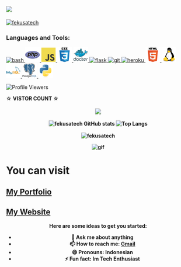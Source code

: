 ### <img src="https://readme-typing-svg.herokuapp.com/?lines=Hey+%F0%9F%91%8B,I%27m+•fekusatech-☆.....;Nice+to+see+you....!&size=25">

<p align="left"> <a href="https://github.com/ryo-ma/github-profile-trophy"><img src="https://github-profile-trophy.vercel.app/?username=fekusatech&theme=dracula&column=2&margin-w=20&margin-h=20" alt="fekusatech" /></a> </p>

<h3 align="left">Languages and Tools:</h3>

<p align="left"> 
<a href="https://www.gnu.org/software/bash/" target="_blank" rel="noreferrer"> <img src="https://www.vectorlogo.zone/logos/gnu_bash/gnu_bash-icon.svg" alt="bash" width="40" height="40"/> </a> 
<a href="https://www.w3schools.com/php/" target="_blank" rel="noreferrer"> <img src="https://raw.githubusercontent.com/devicons/devicon/master/icons/php/php-original.svg" alt="css3" width="40" height="40"/> </a> 
<a href="https://www.w3schools.com/js/" target="_blank" rel="noreferrer"> <img src="https://raw.githubusercontent.com/devicons/devicon/master/icons/javascript/javascript-original.svg" alt="css3" width="40" height="40"/> </a> 
<a href="https://www.w3schools.com/css/" target="_blank" rel="noreferrer"> <img src="https://raw.githubusercontent.com/devicons/devicon/master/icons/css3/css3-original-wordmark.svg" alt="css3" width="40" height="40"/> </a> 
<a href="https://www.docker.com/" target="_blank" rel="noreferrer"> <img src="https://raw.githubusercontent.com/devicons/devicon/master/icons/docker/docker-original-wordmark.svg" alt="docker" width="40" height="40"/> </a> 
<a href="https://flask.palletsprojects.com/" target="_blank" rel="noreferrer"> <img src="https://www.vectorlogo.zone/logos/pocoo_flask/pocoo_flask-icon.svg" alt="flask" width="40" height="40"/> </a> 
<a href="https://git-scm.com/" target="_blank" rel="noreferrer"> <img src="https://www.vectorlogo.zone/logos/git-scm/git-scm-icon.svg" alt="git" width="40" height="40"/> </a> 
<a href="https://heroku.com" target="_blank" rel="noreferrer"> <img src="https://www.vectorlogo.zone/logos/heroku/heroku-icon.svg" alt="heroku" width="40" height="40"/> </a> 
<a href="https://www.w3.org/html/" target="_blank" rel="noreferrer"> <img src="https://raw.githubusercontent.com/devicons/devicon/master/icons/html5/html5-original-wordmark.svg" alt="html5" width="40" height="40"/> </a> 
<a href="https://www.linux.org/" target="_blank" rel="noreferrer"> <img src="https://raw.githubusercontent.com/devicons/devicon/master/icons/linux/linux-original.svg" alt="linux" width="40" height="40"/> </a> 
<a href="https://www.mysql.com/" target="_blank" rel="noreferrer"> <img src="https://raw.githubusercontent.com/devicons/devicon/master/icons/mysql/mysql-original-wordmark.svg" alt="mysql" width="40" height="40"/> </a> 
<a href="https://www.postgresql.org" target="_blank" rel="noreferrer"> <img src="https://raw.githubusercontent.com/devicons/devicon/master/icons/postgresql/postgresql-original-wordmark.svg" alt="postgresql" width="40" height="40"/> </a> 
<a href="https://www.python.org" target="_blank" rel="noreferrer"> <img src="https://raw.githubusercontent.com/devicons/devicon/master/icons/python/python-original.svg" alt="python" width="40" height="40"/> </a> 
</p>

![Profile Viewers](https://komarev.com/ghpvc/?username=fekusatech&color=blue)

☆ <b>VISTOR COUNT ☆

  <h4 align="center">

  <img src="https://profile-counter.glitch.me/fekusatech/count.svg" />

<p align="center">
  <img src="https://github-readme-stats.vercel.app/api?username=fekusatech&show_icons=true&theme=dark" alt="fekusatech GitHub stats">
  
  <img src="https://github-readme-stats.vercel.app/api/top-langs/?username=fekusatech&langs_count=10&theme=radical&count_private=true" src="https://github.com/anuraghazra/github-readme-stats" alt="Top Langs">

  <p><img align="center" src="https://github-readme-streak-stats.herokuapp.com/?user=fekusatech&theme=dark" alt="fekusatech" /></p>
  
  <audio loop="true" autoplay="true">
	<source src="https://f.top4top.io/m_1874i0i0m0.mp3" type="audio/mpeg">
  </audio>
</p>

<img src="https://cdn.dribbble.com/users/1059583/screenshots/4171367/media/5c8264a20b247115b68e6c2f4c97d5e6.gif" alt="gif" />

<h1><strong>You can visit </strong></h1> <h2><a href="https://mywork.fekusa.my.id/">My Portfolio</a></h2> <h2><a href="https://fekusa.my.id/">My Website</a></h2>

<center>
<p>Here are some ideas to get you started:

- 💬 Ask me about anything
- 📫 How to reach me: [Gmail](mailto:santosofebrikukuh@gmail.com)
- 😄 Pronouns: Indonesian
- ⚡ Fun fact: Im Tech Enthusiast

</p>
</center>
